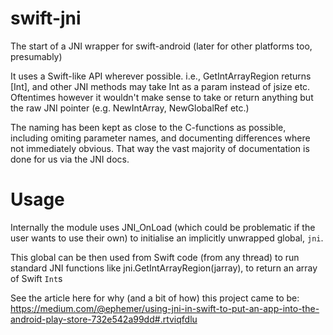 # swift-jni

The start of a JNI wrapper for swift-android (later for other platforms too, presumably)

It uses a Swift-like API wherever possible. i.e., GetIntArrayRegion returns [Int], and other JNI methods may take Int as a param instead of jsize etc. Oftentimes however it wouldn't make sense to take or return anything but the raw JNI pointer (e.g. NewIntArray, NewGlobalRef etc.)

The naming has been kept as close to the C-functions as possible, including omiting parameter names, and documenting differences where not immediately obvious. That way the vast majority of documentation is done for us via the JNI docs.

# Usage

Internally the module uses JNI_OnLoad (which could be problematic if the user wants to use their own) to initialise an implicitly unwrapped global, `jni`. 

This global can be then used from Swift code (from any thread) to run standard JNI functions like jni.GetIntArrayRegion(jarray), to return an array of Swift `Int`s

See the article here for why (and a bit of how) this project came to be: https://medium.com/@ephemer/using-jni-in-swift-to-put-an-app-into-the-android-play-store-732e542a99dd#.rtviqfdlu
